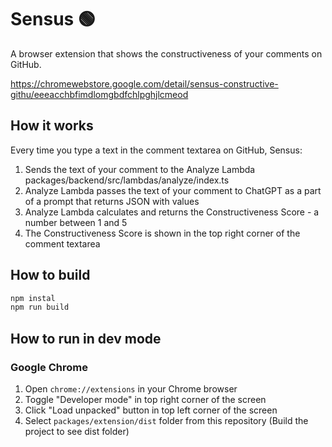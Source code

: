 # Sensus 🟢

A browser extension that shows the constructiveness of your comments on GitHub.

https://chromewebstore.google.com/detail/sensus-constructive-githu/eeeacchbfimdlomgbdfchlpghjlcmeod

## How it works

Every time you type a text in the comment textarea on GitHub, Sensus:

1. Sends the text of your comment to the Analyze Lambda packages/backend/src/lambdas/analyze/index.ts
1. Analyze Lambda passes the text of your comment to ChatGPT as a part of a prompt that returns JSON with values
1. Analyze Lambda calculates and returns the Constructiveness Score - a number between 1 and 5
1. The Constructiveness Score is shown in the top right corner of the comment textarea

## How to build

```sh
npm instal
npm run build
```

## How to run in dev mode
### Google Chrome

1. Open `chrome://extensions` in your Chrome browser
1. Toggle "Developer mode" in top right corner of the screen
1. Click "Load unpacked" button in top left corner of the screen
1. Select `packages/extension/dist` folder from this repository (Build the project to see dist folder)